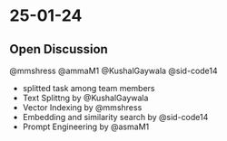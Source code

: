 # 25-01-24

## Open Discussion
@mmshress @ammaM1 @KushalGaywala @sid-code14

- splitted task among team members
- Text Splittng by @KushalGaywala
- Vector Indexing by @mmshress
- Embedding and similarity search by @sid-code14
- Prompt Engineering by @asmaM1